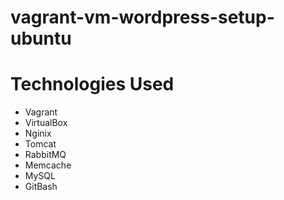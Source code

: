 # vagrant-vm-wordpress-setup-ubuntu

# Technologies Used

- Vagrant
- VirtualBox
- Nginix
- Tomcat
- RabbitMQ
- Memcache
- MySQL
- GitBash




